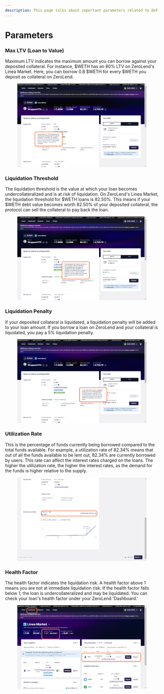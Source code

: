```yaml
---
description: This page talks about important parameters related to DeFi Lending/Borrowing
---
```


# Parameters

### **Max LTV (Loan to Value)**

Maximum LTV indicates the maximum amount you can borrow against your deposited collateral. For instance, $WETH has an 80% LTV on ZeroLend's Linea Market. Here, you can borrow 0.8 $WETH for every $WETH you deposit as collateral on ZeroLend.&#x20;

<figure><img src="../../.gitbook/assets/image (33).png" alt=""><figcaption></figcaption></figure>

### **Liquidation Threshold**

The liquidation threshold is the value at which your loan becomes undercollateralized and is at risk of liquidation. On ZeroLend's Linea Market, the liquidation threshold for $WETH loans is 82.50%. This means if your $WETH debt value becomes worth 82.50% of your deposited collateral, the protocol can sell the collateral to pay back the loan.

<figure><img src="../../.gitbook/assets/image (34).png" alt=""><figcaption></figcaption></figure>

### **Liquidation Penalty**

&#x20;If your deposited collateral is liquidated, a liquidation penalty will be added to your loan amount. If you borrow a loan on ZeroLend and your collateral is liquidated, you pay a 5% liquidation penalty.&#x20;

<figure><img src="../../.gitbook/assets/image (35).png" alt=""><figcaption></figcaption></figure>



### **Utilization Rate**

This is the percentage of funds currently being borrowed compared to the total funds available. For example, a utilization rate of 82.34% means that out of all the funds available to be lent out, 82.34% are currently borrowed by users. This rate can affect the interest rates charged on the loans. The higher the utilization rate, the higher the interest rates, as the demand for the funds is higher relative to the supply.

<figure><img src="../../.gitbook/assets/image (36).png" alt=""><figcaption></figcaption></figure>

### **Health Factor**

The health factor indicates the liquidation risk. A health factor above 1 means you are not at immediate liquidation risk. If the health factor falls below 1, the loan is undercollateralized and may be liquidated. You can check your loan's health factor under your ZeroLend 'Dashboard.'

<figure><img src="../../.gitbook/assets/image (1) (3).png" alt=""><figcaption></figcaption></figure>
